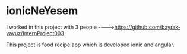 # ionicNeYesem

I worked in this project with 3 people ---->https://github.com/bayrak-yavuz/InternProject003

This project is food recipe app which is developed ionic and angular.
